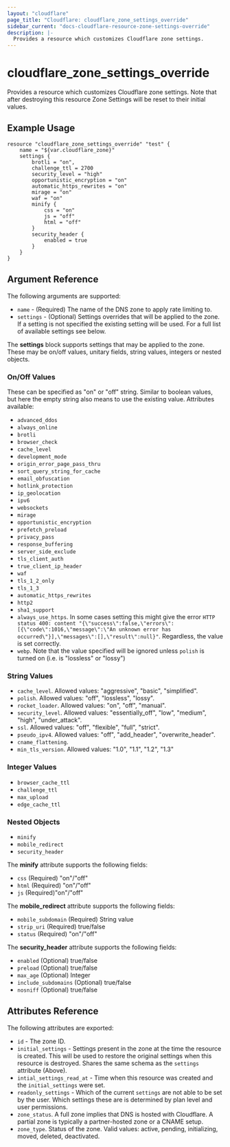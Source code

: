```yaml
---
layout: "cloudflare"
page_title: "Cloudflare: cloudflare_zone_settings_override"
sidebar_current: "docs-cloudflare-resource-zone-settings-override"
description: |-
  Provides a resource which customizes Cloudflare zone settings.
---
```


# cloudflare_zone_settings_override

Provides a resource which customizes Cloudflare zone settings. Note that after destroying this resource Zone Settings will be reset to their initial values.

## Example Usage

```hcl
resource "cloudflare_zone_settings_override" "test" {
	name = "${var.cloudflare_zone}"
	settings {
		brotli = "on",
		challenge_ttl = 2700
		security_level = "high"
		opportunistic_encryption = "on"
		automatic_https_rewrites = "on"
		mirage = "on"
		waf = "on"
		minify {
			css = "on"
			js = "off"
			html = "off"
		}
		security_header {
			enabled = true
		}
	}
}
```

## Argument Reference

The following arguments are supported:

* `name` - (Required) The name of the DNS zone to apply rate limiting to.
* `settings` - (Optional) Settings overrides that will be applied to the zone. If a setting is not specified the existing setting will be used. For a full list of available settings see below.

The **settings** block supports settings that may be applied to the zone. These may be on/off values, unitary fields, string values, integers or nested objects.

### On/Off Values

These can be specified as "on" or "off" string. Similar to boolean values, but here the empty string also means to use the existing value. Attributes available:

* `advanced_ddos`
* `always_online`
* `brotli`
* `browser_check`
* `cache_level`
* `development_mode`
* `origin_error_page_pass_thru`
* `sort_query_string_for_cache`
* `email_obfuscation`
* `hotlink_protection`
* `ip_geolocation`
* `ipv6`
* `websockets`
* `mirage`
* `opportunistic_encryption`
* `prefetch_preload`
* `privacy_pass`
* `response_buffering`
* `server_side_exclude`
* `tls_client_auth`
* `true_client_ip_header`
* `waf`
* `tls_1_2_only`
* `tls_1_3`
* `automatic_https_rewrites`
* `http2`
* `sha1_support`
* `always_use_https`. In some cases setting this might give the error `HTTP status 400: content "{\"success\":false,\"errors\":[{\"code\":1016,\"message\":\"An unknown error has occurred\"}],\"messages\":[],\"result\":null}"`. Regardless, the value is set correctly.
* `webp`. Note that the value specified will be ignored unless `polish` is turned on (i.e. is "lossless" or "lossy")

### String Values

* `cache_level`. Allowed values: "aggressive", "basic", "simplified".
* `polish`. Allowed values: "off", "lossless", "lossy".
* `rocket_loader`. Allowed values: "on", "off", "manual".
* `security_level`. Allowed values: "essentially_off", "low", "medium", "high", "under_attack".
* `ssl`. Allowed values: "off", "flexible", "full", "strict".
* `pseudo_ipv4`. Allowed values: "off", "add_header", "overwrite_header".
* `cname_flattening`.
* `min_tls_version`. Allowed values: "1.0", "1.1", "1.2", "1.3"

### Integer Values

* `browser_cache_ttl`
* `challenge_ttl`
* `max_upload`
* `edge_cache_ttl`

### Nested Objects

* `minify`
* `mobile_redirect`
* `security_header`

The **minify** attribute supports the following fields:

* `css` (Required) "on"/"off"
* `html` (Required) "on"/"off"
* `js` (Required)"on"/"off"

The **mobile_redirect** attribute supports the following fields:

* `mobile_subdomain` (Required) String value
* `strip_uri` (Required) true/false
* `status` (Required) "on"/"off"

The **security_header** attribute supports the following fields:

* `enabled` (Optional) true/false
* `preload` (Optional) true/false
* `max_age` (Optional) Integer
* `include_subdomains` (Optional) true/false
* `nosniff` (Optional) true/false

## Attributes Reference

The following attributes are exported:

* `id` - The zone ID.
* `initial_settings` - Settings present in the zone at the time the resource is created. This will be used to restore the original settings when this resource is destroyed. Shares the same schema as the `settings` attribute (Above).
* `intial_settings_read_at` - Time when this resource was created and the `initial_settings` were set.
* `readonly_settings` - Which of the current `settings` are not able to be set by the user. Which settings these are is determined by plan level and user permissions.
* `zone_status`. A full zone implies that DNS is hosted with Cloudflare. A partial zone is typically a partner-hosted zone or a CNAME setup.
* `zone_type`. Status of the zone. Valid values: active, pending, initializing, moved, deleted, deactivated.